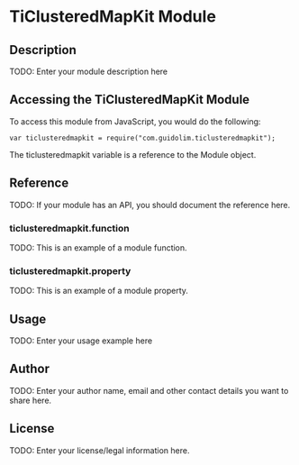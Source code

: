 # TiClusteredMapKit Module

## Description

TODO: Enter your module description here

## Accessing the TiClusteredMapKit Module

To access this module from JavaScript, you would do the following:

    var ticlusteredmapkit = require("com.guidolim.ticlusteredmapkit");

The ticlusteredmapkit variable is a reference to the Module object.

## Reference

TODO: If your module has an API, you should document
the reference here.

### ticlusteredmapkit.function

TODO: This is an example of a module function.

### ticlusteredmapkit.property

TODO: This is an example of a module property.

## Usage

TODO: Enter your usage example here

## Author

TODO: Enter your author name, email and other contact
details you want to share here.

## License

TODO: Enter your license/legal information here.
